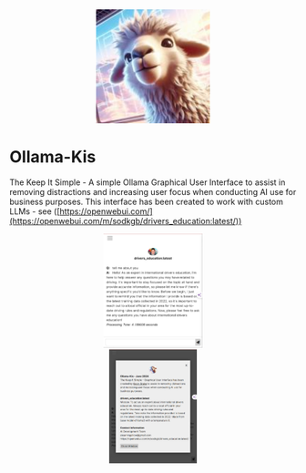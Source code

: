 <div align="center">
  <img alt="ollama" height="200px" src="ollama-kis/ollama-kis.jpg">
</div>

# Ollama-Kis
The Keep It Simple - A simple Ollama Graphical User Interface to assist in removing distractions and increasing user focus when conducting AI use for business purposes. This interface has been created to work with custom LLMs - see ([https://openwebui.com/](https://openwebui.com/m/sodkgb/drivers_education:latest/))

<div align="center">
  <img alt="ollama" height="200px" src="ollama-kis/drivers-ed-screenshot.jpg">
</div>

<div align="center">
  <img alt="ollama" height="200px" src="ollama-kis/drivers-ed-screenshot2.jpg">
</div>
